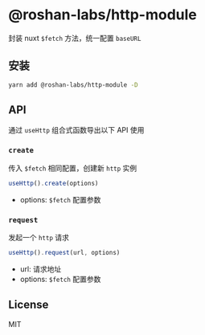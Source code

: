 # @roshan-labs/http-module

封装 nuxt `$fetch` 方法，统一配置 `baseURL`

## 安装

```bash
yarn add @roshan-labs/http-module -D
```

## API

通过 `useHttp` 组合式函数导出以下 API 使用

### `create`

传入 `$fetch` 相同配置，创建新 `http` 实例

```ts
useHttp().create(options)
```

- options: `$fetch` 配置参数

### `request`

发起一个 `http` 请求

```ts
useHttp().request(url, options)
```

- url: 请求地址
- options: `$fetch` 配置参数

## License

MIT
